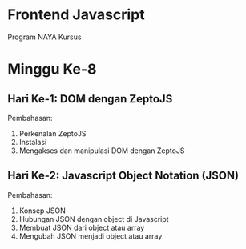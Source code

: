 # Frontend Javascript
Program NAYA Kursus

# Minggu Ke-8

## Hari Ke-1: DOM dengan ZeptoJS
Pembahasan:
1. Perkenalan ZeptoJS
2. Instalasi
3. Mengakses dan manipulasi DOM dengan ZeptoJS

## Hari Ke-2: Javascript Object Notation (JSON)
Pembahasan:
1. Konsep JSON
2. Hubungan JSON dengan object di Javascript
3. Membuat JSON dari object atau array
4. Mengubah JSON menjadi object atau array
